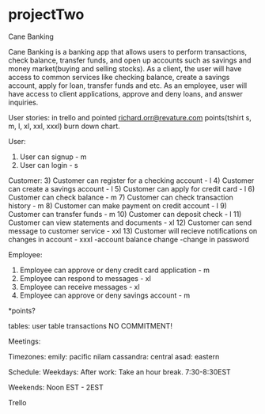 # projectTwo

Cane Banking

Cane Banking is a banking app that allows users to perform transactions, check balance, transfer funds, and open up accounts such as savings and money market(buying and selling stocks). As a client, the user will have access to common services like checking balance, create a savings account, apply for loan, transfer funds and etc. As an employee, user will have access to client applications, approve and deny loans, and answer inquiries.

User stories:
in trello and pointed
richard.orr@revature.com
points(tshirt s, m, l, xl, xxl, xxxl)
burn down chart.

User:
1) User can signup - m
2) User can login - s

Customer:
3) Customer can register for a checking account - l
4) Customer can create a savings account - l
5) Customer can apply for credit card - l
6) Customer can check balance - m
7) Customer can check transaction history - m
8) Customer can make payment on credit account - l
9) Customer can transfer funds - m
10) Customer can deposit check - l
11) Customer can view statements and documents - xl
12) Customer can send message to customer service - xxl
13) Customer will recieve notifications on changes in account - xxxl
    -account balance change
    -change in password


Employee:

1) Employee can approve or deny credit card application - m
2) Employee can respond to messages - xl
3) Employee can receive messages - xl
4) Employee can approve or deny savings account - m


*points?

tables:
user table
transactions
NO COMMITMENT!


Meetings:

Timezones:
emily: pacific
nilam cassandra: central
asad: eastern

Schedule:
Weekdays:
After work: Take an hour break.
7:30-8:30EST

Weekends:
Noon EST - 2EST

Trello

